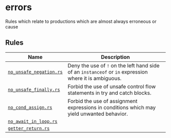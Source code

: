 <!--
 generated docs file, do not edit by hand, see xtask/docgen 
-->

# errors

 Rules which relate to productions which are almost always erroneous or cause
## Rules
| Name | Description |
| ---- | ----------- |
| [`no_unsafe_negation.rs`](../../rslint_core/src/groups/errors/no_unsafe_negation.rs) | Deny the use of `!` on the left hand side of an `instanceof` or `in` expression where it is ambiguous. |
| [`no_unsafe_finally.rs`](../../rslint_core/src/groups/errors/no_unsafe_finally.rs) | Forbid the use of unsafe control flow statements in try and catch blocks. |
| [`no_cond_assign.rs`](../../rslint_core/src/groups/errors/no_cond_assign.rs) | Forbid the use of assignment expressions in conditions which may yield unwanted behavior. |
| [`no_await_in_loop.rs`](../../rslint_core/src/groups/errors/no_await_in_loop.rs) |  |
| [`getter_return.rs`](../../rslint_core/src/groups/errors/getter_return.rs) |  |

